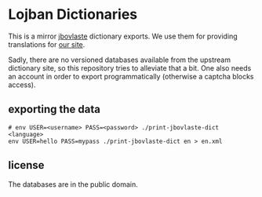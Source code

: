 # Lojban Dictionaries

This is a mirror [jbovlaste](http://jbovlaste.lojban.org/) dictionary exports.
We use them for providing translations for [our site](http://lojbanistan.de).

Sadly, there are no versioned databases available from the upstream dictionary site, so this repository tries to alleviate that a bit. One also needs an account in order to export programmatically (otherwise a captcha blocks access).

## exporting the data

    # env USER=<username> PASS=<password> ./print-jbovlaste-dict <language>
    env USER=hello PASS=mypass ./print-jbovlaste-dict en > en.xml


## license

The databases are in the public domain.
